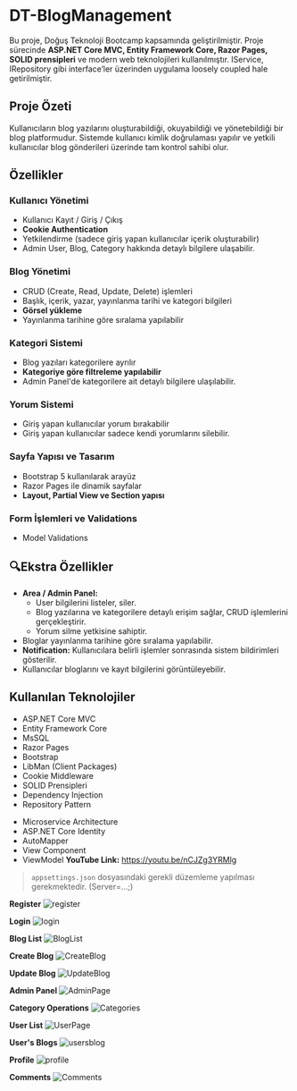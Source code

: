 # DT-BlogManagement

Bu proje, Doğuş Teknoloji Bootcamp kapsamında geliştirilmiştir. Proje sürecinde **ASP.NET Core MVC, Entity Framework Core, Razor Pages, SOLID prensipleri** ve modern web teknolojileri kullanılmıştır. IService, IRepository gibi interface’ler üzerinden uygulama loosely coupled hale getirilmiştir.

## Proje Özeti

Kullanıcıların blog yazılarını oluşturabildiği, okuyabildiği ve yönetebildiği bir blog platformudur. Sistemde kullanıcı kimlik doğrulaması yapılır ve yetkili kullanıcılar blog gönderileri üzerinde tam kontrol sahibi olur.

## Özellikler

### Kullanıcı Yönetimi
- Kullanıcı Kayıt / Giriş / Çıkış
- **Cookie Authentication**
- Yetkilendirme (sadece giriş yapan kullanıcılar içerik oluşturabilir)
- Admin User, Blog, Category hakkında detaylı bilgilere ulaşabilir.

### Blog Yönetimi
- CRUD (Create, Read, Update, Delete) işlemleri
- Başlık, içerik, yazar, yayınlanma tarihi ve kategori bilgileri
- **Görsel yükleme**
- Yayınlanma tarihine göre sıralama yapılabilir

### Kategori Sistemi
- Blog yazıları kategorilere ayrılır
- **Kategoriye göre filtreleme yapılabilir**
- Admin Panel'de kategorilere ait detaylı bilgilere ulaşılabilir.

### Yorum Sistemi
- Giriş yapan kullanıcılar yorum bırakabilir
- Giriş yapan kullanıcılar sadece kendi yorumlarını silebilir.
  

### Sayfa Yapısı ve Tasarım
- Bootstrap 5 kullanılarak arayüz
- Razor Pages ile dinamik sayfalar
- **Layout, Partial View ve Section yapısı**

### Form İşlemleri ve Validations
- Model Validations

## 🔍Ekstra Özellikler
- **Area / Admin Panel:**
  - User bilgilerini listeler, siler.
  - Blog yazılarına ve kategorilere detaylı erişim sağlar, CRUD işlemlerini gerçekleştirir.
  - Yorum silme yetkisine sahiptir.
- Bloglar yayınlanma tarihine göre sıralama yapılabilir.
- **Notification:** Kullanıcılara belirli işlemler sonrasında sistem bildirimleri gösterilir.
- Kullanıcılar bloglarını ve kayıt bilgilerini görüntüleyebilir.


## Kullanılan Teknolojiler

- ASP.NET Core MVC
- Entity Framework Core
- MsSQL
- Razor Pages
- Bootstrap
- LibMan (Client Packages)
- Cookie Middleware
- SOLID Prensipleri
- Dependency Injection
- Repository Pattern
+ Microservice Architecture
+ ASP.NET Core Identity
+ AutoMapper
+ View Component
+ ViewModel
**YouTube Link:** https://youtu.be/nCJZg3YRMlg
  
> `appsettings.json` dosyasındaki gerekli düzemleme yapılması gerekmektedir. (Server=...;)

**Register**
![register](https://github.com/user-attachments/assets/1ebcd76f-e77b-4312-8833-109608b86464)

**Login**
![login](https://github.com/user-attachments/assets/dc1d607f-ac8f-4045-980a-f7a304a5a4dc)

**Blog List**
![BlogList](https://github.com/user-attachments/assets/7453ec12-4a4c-4ff0-929f-2888fe32973a)

**Create Blog**
![CreateBlog](https://github.com/user-attachments/assets/a7dee27d-e980-4984-abd4-622c4e7c395d)

**Update Blog**
![UpdateBlog](https://github.com/user-attachments/assets/4c14dde1-8a09-4c77-a985-728e3294c412)

**Admin Panel**
![AdminPage](https://github.com/user-attachments/assets/83f05fb3-e2f1-46ad-b1d1-d5de79089b48)

**Category Operations**
![Categories](https://github.com/user-attachments/assets/06b563bb-fc65-4f06-8e29-49ba0e4768ad)

**User List**
![UserPage](https://github.com/user-attachments/assets/7d835702-efc1-492e-8130-4609a2cc297e)

**User's Blogs**
![usersblog](https://github.com/user-attachments/assets/d5dc3b53-3851-4754-b653-05525d05f6fa)

**Profile**
![profile](https://github.com/user-attachments/assets/b68d1c61-3b74-424e-847d-ba809b9ad193)

**Comments**
![Comments](https://github.com/user-attachments/assets/7aa4dc2b-0f50-4314-81f1-ce7d1005ae17)




